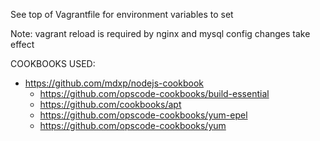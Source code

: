 See top of Vagrantfile for environment variables to set

Note: vagrant reload is required by nginx and mysql config changes take effect

COOKBOOKS USED:

* https://github.com/mdxp/nodejs-cookbook
    * https://github.com/opscode-cookbooks/build-essential
    * https://github.com/cookbooks/apt
    * https://github.com/opscode-cookbooks/yum-epel
    * https://github.com/opscode-cookbooks/yum
